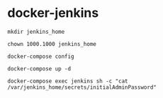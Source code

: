 # docker-jenkins
```
mkdir jenkins_home
```
```
chown 1000.1000 jenkins_home
```
```
docker-compose config
```
```
docker-compose up -d
```
```
docker-compose exec jenkins sh -c "cat /var/jenkins_home/secrets/initialAdminPassword"
```
